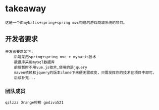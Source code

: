 # takeaway
    这是一个由mybatis+spring+spring mvc构成的游戏商城系统的项目。
## 开发者要求
    开发者要求如下:
        后端采用spring+spring mvc + mybatis技术
        数据库采用mysql数据库
        前端暂时不用vue.js技术,使用的是jquery
        maven依赖和jquery的版本clone下来便无需改变，只需发挥你的技术在项目中即可。
        后续补充...
### 团队成员
    qzlzzz Orange橙橙 godiva521
